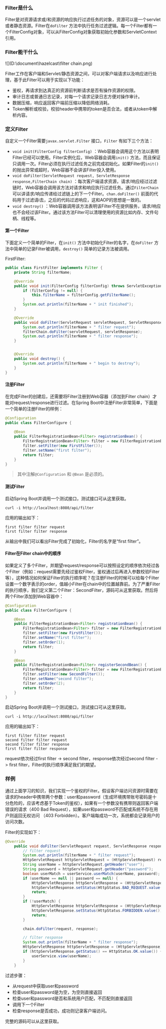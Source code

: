 ### Filter是什么

Filter是对资源请求或/和资源的响应执行过滤任务的对象，资源可以是一个servlet或者静态资源。Filter在`doFilter` 方法中执行任务过滤逻辑。每一个Filter都有一个FilterConfig对象，可以从FilterConfig对象获取初始化参数和ServletContext引用。

### Filter能干什么

![](D:\document\hazelcast\filter chain.png)

Filter工作在客户端和Servlet/静态资源之间，可以对客户端请求以及响应进行处理，基于此Filter可以用于实现以下功能：

* 鉴权，再请求到达真正的资源前判断请求是否有操作资源的权限。
* 审计日志或普通日志记录，对每一个请求记录日志方便对操作审计。
* 数据压缩，响应返回客户端前压缩以降低网络消耗。
* Token解析或校验，校验header中携带的token是否合法，或者从token中解析内容。
  

### 定义Filter

自定义一个Filter需要`javax.servlet.Filter` 接口，`Filter` 有如下三个方法：

* `void init(FilterConfig filterConfig)` ：Web容器会调用这个方法以表明Filter已经可以使用。Filter实例化后，Web容器会调用`init()` 方法，而且保证只调用一次。Filter必须在执行过滤任务之前完成初始化。如果Filter的`init()` 的抛出异常或超时，Web容器不会讲该Filter投入使用。
* `void doFilter(ServletRequest request, ServletResponse response,FilterChain chain)` ：每次客户端请求资源，请求/响应经过过滤链时，Web容器会调用该方法对请求和响应执行过滤任务。通过`FilterChain` 可以讲请求/响应传递给过滤链上的下一个Filter。`chan.doFilter()` 前面的代码用于过滤请i去，之后的代码过滤响应，这和AOP的思想是一致的。
* `void destroy()` ：Web容器调用该方法表明该Filter不在提供服务，请求/响应也不会经过该Filter。通过该方法Filter可以清理使用的资源比如内存、文件句柄、线程等。 

#### 第一个Filter

下面定义一个简单的Filter，在`init()` 方法中初始化Filter的名字，在`doFilter` 方法中简单的记录Filter被调用，`destroy()` 简单的记录方法被调用。

FirstFilter:

```java
public class FirstFilter implements Filter {
    private String filterName;

    @Override
    public void init(FilterConfig filterConfig) throws ServletException {
        if (filterConfig != null) {
            this.filterName = filterConfig.getFilterName();
        }
        System.out.println(filterName + " init finished");
    }

    @Override
    public void doFilter(ServletRequest servletRequest, ServletResponse servletResponse, FilterChain filterChain) throws IOException, ServletException {
        System.out.println(filterName + " filter request");
        filterChain.doFilter(servletRequest, servletResponse);
        System.out.println(filterName + " filter response");
    }


    @Override
    public void destroy() {
        System.out.println(filterName + " begin to destroy");
    }
}
```

####  注册Filter

在完成Filter的创建后，还需要将Filter注册到Web容器（添加到Filter chain）才能对request/response进行过滤。在Spring Boot中注册Filter非常简单，下面是一个简单的注册Filter的样例：

~~~java
@Configuration
public class FilterConfigure {
    
    @Bean
    public FilterRegistrationBean<Filter> registrationBean() {
        FilterRegistrationBean<Filter> filter = new FilterRegistrationBean<>();
        filter.setFilter(new FirstFilter());
        filter.setName("first filter");
        return filter;
    }
}
~~~

> 其中注解`@Configuration` 和 `@Bean` 是必须的。

#### 测试Filter

启动Spring Boot并调用一个测试接口，测试接口可从这里获取。

~~~shell
curl -i http://localhost:8080/api/filter
~~~

应用的输出如下：

~~~
first filter filter request
first filter filter response
~~~

从输出中我们可以看出Filter完成了初始化，Filter的名字是“first filter”。

#### Filter在Filter chain中的顺序

如果定义了多个Filter，并期望request/response可以按照设定的顺序依次经过各个Filter（例如：request需要先经过鉴权Filter，鉴权通过后再进入参数校验Filter等），这种情况如何保证Filter的执行顺序呢？在注册Filter的时候可以给每个Filter设置一个数字表示的order，值越小Filter在chain中的位置越靠前。为了严重Filter的执行顺序，我们定义第二个Filter：SecondFilter，源码可从这里获取。然后将两个Filter添加到Web容器中：

~~~java
@Configuration
public class FilterConfigure {

    @Bean
    public FilterRegistrationBean<Filter> registrationBean() {
        FilterRegistrationBean<Filter> filter = new FilterRegistrationBean<>();
        filter.setFilter(new FirstFilter());
        filter.setName("first filter");
        filter.setOrder(1);
        return filter;
    }

    @Bean
    public FilterRegistrationBean<Filter> registerSecondBean() {
        FilterRegistrationBean<Filter> filter = new FilterRegistrationBean<>();
        filter.setFilter(new SecondFilter());
        filter.setName("second filter");
        filter.setOrder(2);
        return filter;
    }
}
~~~

启动Spring Boot并调用一个测试接口，测试接口可从这里获取。

~~~shell
curl -i http://localhost:8080/api/filter
~~~

应用的输出如下：

~~~
first filter filter request
second filter filter request
second filter filter response
first filter filter response
~~~

request依次经过first filter -> second filter，response依次经过second filter - > first filter，Filter的执行顺序满足我们的期望。

### 样例

通过上面学习的知识，我们实现一个鉴权的Filter。假设客户端访问资源时需要在请求的header中携带两个参数：user和password（生成环境携带账号密码是十分危险的，应该考虑基于Token的鉴权），如果有一个参数没有携带则返回客户端错误的请求（400 Bad Request），如果user和password不匹配或系统不存在用户则返回无权访问 （403 Forbidden）。客户端每成功一次，系统都会记录用户的访问次数。

Filter的实现如下：

~~~java
@Override
    public void doFilter(ServletRequest request, ServletResponse response, FilterChain chain) throws IOException, ServletException {
        // filter request
        System.out.println(filterName + " filter request");
        HttpServletRequest httpServletRequest = (HttpServletRequest) request;
        String userName = httpServletRequest.getHeader("user");
        String password = httpServletRequest.getHeader("password");
        boolean userMatch = userService.userMatch(userName, password);
        if (userName == null || password == null) {
            HttpServletResponse httpServletResponse = (HttpServletResponse) response;
            httpServletResponse.setStatus(HttpStatus.BAD_REQUEST.value());
            return;
        }
        if (!userMatch) {
            HttpServletResponse httpServletResponse = (HttpServletResponse) response;
            httpServletResponse.setStatus(HttpStatus.FORBIDDEN.value());
            return;
        }

        chain.doFilter(request, response);

        // filter response
        System.out.println(filterName + " filter response");
        HttpServletResponse httpServletResponse = (HttpServletResponse) response;
        if (httpServletResponse.getStatus() == HttpStatus.OK.value()) {
            userService.view(userName);
        }
    }
~~~

过滤步骤：

* 从request中获取user和password
* 检查user和password是为空，为空则直接返回
* 检查user和password是否和系统用户匹配，不匹配则直接返回
* 调用下一个Filter
* 检查response是否成功，成功则记录客户端访问。

完整的源码可以从这里获取。

























